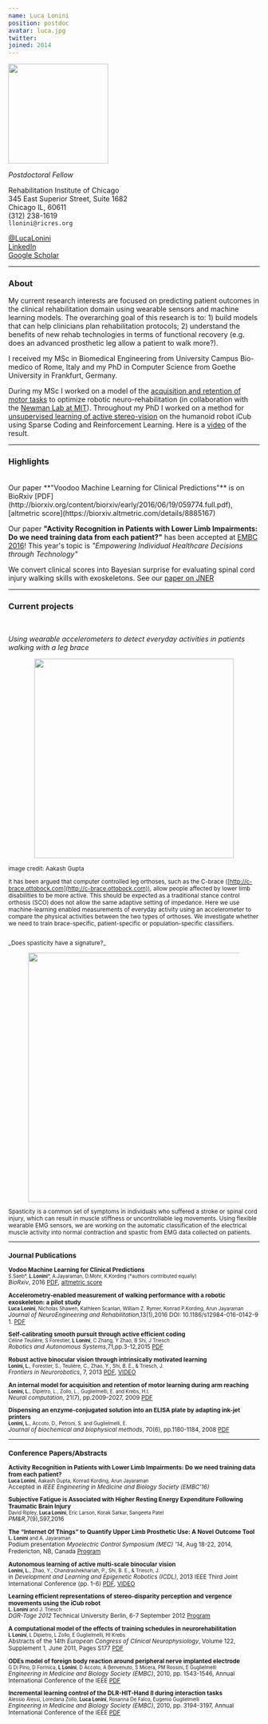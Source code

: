 ```yaml
---
name: Luca Lonini
position: postdoc
avatar: luca.jpg
twitter:
joined: 2014
---
```


<img width="200" src="{{site.baseurl}}/images/people/{{page.avatar}}" data-action="zoom">

_Postdoctoral Fellow_<br>

Rehabilitation Institute of Chicago<br>
345 East Superior Street, Suite 1682<br>
Chicago IL, 60611<br>
<i class="fa fa-mobile"></i> (312) 238-1619<br>
<i class="fa fa-envelope-o"></i> `llonini@ricres.org`<br>

<i class="fa fa-twitter"></i> [@LucaLonini](https://twitter.com/LucaLonini)<br>
[<i class="fa fa-linkedin-square"></i> LinkedIn](https://www.linkedin.com/in/lucalonini)<br>
[<i class="fa fa-google"></i> Google Scholar](https://scholar.google.it/citations?user=xxDk3-EAAAAJ&hl=en)

<hr>

### About

My current research interests are focused on predicting patient outcomes in the clinical rehabilitation domain using wearable sensors and machine learning models. The overarching goal of this research is to: 1) build models that can help clinicians plan rehabilitation protocols; 2) understand the benefits of new rehab technologies in terms of functional recovery (e.g. does an advanced prosthetic leg allow a patient to walk more?).

I received my MSc in Biomedical Engineering from University Campus Bio-medico of Rome, Italy and my PhD in Computer Science from Goethe University in Frankfurt, Germany.

During my MSc I worked on a model of the [acquisition and retention of motor tasks](http://dspace.mit.edu/openaccess-disseminate/1721.1/55996) to optimize robotic neuro-rehabilitation (in collaboration with the [Newman Lab at MIT](http://newmanlab.mit.edu/)). Throughout my PhD I worked on a method for [unsupervised learning of active stereo-vision](http://www.ncbi.nlm.nih.gov/pmc/articles/PMC3819528/) on the humanoid robot iCub using Sparse Coding and Reinforcement Learning. Here is a [video](https://www.youtube.com/watch?v=BuA6OU2VdhE&feature=youtu.be) of the result.

<hr>

### Highlights
<br>
Our paper **"Voodoo Machine Learning for Clinical Predictions"** is on BioRxiv [PDF](http://biorxiv.org/content/biorxiv/early/2016/06/19/059774.full.pdf), [altmetric score](https://biorxiv.altmetric.com/details/8885167)

Our paper **"Activity Recognition in Patients with Lower Limb Impairments: Do we need training data from each patient?"** has been accepted at [EMBC 2016](http://embc.embs.org/2016/)! This year's topic is _"Empowering Individual Healthcare Decisions through Technology"_<br>

We convert clinical scores into Bayesian surprise for evaluating spinal cord injury walking skills with exoskeletons. See our [paper on JNER](http://download.springer.com/static/pdf/450/art%253A10.1186%252Fs12984-016-0142-9.pdf?originUrl=http%3A%2F%2Fjneuroengrehab.biomedcentral.com%2Farticle%2F10.1186%2Fs12984-016-0142-9&token2=exp=1462152638~acl=%2Fstatic%2Fpdf%2F450%2Fart%25253A10.1186%25252Fs12984-016-0142-9.pdf*~hmac=989f7a158dab80ecdb2ff30c0955308e8b66302e906fff4f27864772fcd5ee58)

<hr>

### Current projects
<br>

_Using wearable accelerometers to detect everyday activities in patients walking with a leg brace_<br>

<figure><center>
  <img src="{{site.baseurl}}/images/others/AR.jpg" width="400">
</center></figure>
<sup> image credit: Aakash Gupta

It has been argued that computer controlled leg orthoses, such as the C-brace ([http://c-brace.ottobock.com](http://c-brace.ottobock.com)), allow people affected by lower limb disabilities to be more active. This should be expected as a traditional stance control orthosis (SCO) does not allow the same adaptive setting of impedance. Here we use machine-learning enabled measurements of everyday activity using an accelerometer to compare the physical activities between the two types of orthoses. We investigate whether we need to train brace-specific, patient-specific or population-specific classifiers.

<br>
_Does spasticity have a signature?_<br>
<figure><center>
  <img src="{{site.baseurl}}/images/others/Spasticity.jpg" width="500">
</center></figure>

Spasticity is a common set of symptoms in individuals who suffered a stroke or spinal cord injury, which can result in muscle stiffness or uncontrollable leg movements. Using flexible wearable EMG sensors, we are working on the automatic classification of the electrical muscle activity into normal contraction and spastic from EMG data collected on patients.  


<hr>

### Journal Publications


**Vodoo Machine Learning for Clinical Predictions** <br>
<sup> S.Saeb\*, **L.Lonini**\*, A.Jayaraman, D.Mohr, K.Kording (*authors contributed equally)</sup> <br>
_BioRxiv_, 2016 [PDF](http://biorxiv.org/content/biorxiv/early/2016/06/19/059774.full.pdf), [altmetric score](https://biorxiv.altmetric.com/details/8885167)

**Accelerometry-enabled measurement of walking performance with a robotic exoskeleton: a pilot study**<br>
<sup>**Luca Lonini**, Nicholas Shawen, Kathleen Scanlan, William Z. Rymer, Konrad P.Kording, Arun Jayaraman</sup> <br>
_Journal of NeuroEngineering and Rehabilitation_,13(1),2016
DOI: 10.1186/s12984-016-0142-9 1. [PDF](http://download.springer.com/static/pdf/450/art%253A10.1186%252Fs12984-016-0142-9.pdf?originUrl=http%3A%2F%2Fjneuroengrehab.biomedcentral.com%2Farticle%2F10.1186%2Fs12984-016-0142-9&token2=exp=1462152638~acl=%2Fstatic%2Fpdf%2F450%2Fart%25253A10.1186%25252Fs12984-016-0142-9.pdf*~hmac=989f7a158dab80ecdb2ff30c0955308e8b66302e906fff4f27864772fcd5ee58)

**Self-calibrating smooth pursuit through active efficient coding**<br>
<sup>Céline Teulière, S Forestier, **L Lonini**, C Zhang, Y Zhao, B Shi, J Triesch</sup><br>
_Robotics and Autonomous Systems_,71,pp.3-12,2015 [PDF](http://www.sciencedirect.com/science/article/pii/S0921889014002486)

**Robust active binocular vision through intrinsically motivated learning**<br>
<sup>**Lonini, L.**, Forestier, S., Teulière, C., Zhao, Y., Shi, B. E., & Triesch, J.</sup><br>
_Frontiers in Neurorobotics_, 7, 2013
 [PDF](http://journal.frontiersin.org/article/10.3389/fnbot.2013.00020/full), [VIDEO](https://www.youtube.com/watch?v=hcbxzgrYdlo&feature=youtu.be)<br>

**An internal model for acquisition and retention of motor learning during arm reaching**<br>
<sup>**Lonini, L.**, Dipietro, L., Zollo, L., Guglielmelli, E. and Krebs, H.I.</sup><br>
_Neural computation_, 21(7), pp.2009-2027, 2009 [PDF](http://dspace.mit.edu/openaccess-disseminate/1721.1/55996)

**Dispensing an enzyme-conjugated solution into an ELISA plate by adapting ink-jet printers**<br>
<sup>**Lonini, L.**, Accoto, D., Petroni, S. and Guglielmelli, E.</sup><br>
_Journal of biochemical and biophysical methods_, 70(6), pp.1180-1184, 2008 [PDF](http://www.sciencedirect.com/science/article/pii/S0165022X0700108X)

<hr>

### Conference Papers/Abstracts

**Activity Recognition in Patients with Lower Limb Impairments: Do we need training data from each patient?**<br>
<sup>**Luca Lonini**, Aakash Gupta, Konrad Kording, Arun Jayaraman</sup><br>
Accepted in _IEEE Engineering in Medicine and Biology Society (EMBC’16)_

**Subjective Fatigue is Associated with Higher Resting Energy Expenditure Following Traumatic Brain Injury**<br>
<sup>David Ripley, **Luca Lonini**, Eric Larson, Korak Sarkar, Sangeeta Patel</sup><br>
_PM&R_,7(9),S97,2016

**The “Internet Of Things” to Quantify Upper Limb Prosthetic Use: A Novel Outcome Tool**<br>
<sup>**L. Lonini** and A. Jayaraman</sup><br>
Podium presentation _Myoelectric Control Symposium (MEC) '14_, Aug 18-22, 2014, Fredericton, NB, Canada [Program](http://www.unb.ca/conferences/mec/)

**Autonomous learning of active multi-scale binocular vision**<br>
<sup>**Lonini, L.**, Zhao, Y., Chandrashekhariah, P., Shi, B. E., & Triesch, J.</sup><br>
in _Development and Learning and Epigenetic Robotics (ICDL)_, 2013 IEEE Third Joint International Conference (pp. 1-6)
[PDF](http://ieeexplore.ieee.org/xpl/articleDetails.jsp?reload=true&arnumber=6652541), [VIDEO](https://www.youtube.com/watch?v=BuA6OU2VdhE&feature=youtu.be)<br>

**Learning efficient representations of stereo-disparity perception and vergence movements using the iCub robot**<br>
<sup>**L. Lonini** and J. Triesch</sup><br>
_DGR-Tage 2012_ Technical University Berlin, 6-7 September 2012
[Program](http://dgr.robotics.tu-berlin.de/index.php/program)<br>

**A computational model of the effects of training schedules in neurorehabilitation**<br>
<sup>**L Lonini**, L Dipietro, L Zollo, E Guglielmelli, HI Krebs</sup><br>
Abstracts of the 14th _European Congress of Clinical Neurophysiology_, Volume 122, Supplement 1, June 2011, Pages S177
[PDF](http://www.sciencedirect.com/science/article/pii/S1388245711606408)<br>

**ODEs model of foreign body reaction around peripheral nerve implanted electrode**<br>
<sup>G Di Pino, D Formica, **L Lonini**, D Accoto, A Benvenuto, S Micera, PM Rossini, E Guglielmelli</sup><br>
_Engineering in Medicine and Biology Society (EMBC)_, 2010, pp. 1543-1546, Annual International Conference of the IEEE
[PDF](http://ieeexplore.ieee.org/xpl/articleDetails.jsp?arnumber=5626825)<br>

**Incremental learning control of the DLR-HIT-Hand II during interaction tasks**<br>
<sup>Alessio Alessi, Loredana Zollo, **Luca Lonini**, Rosanna De Falco, Eugenio Guglielmelli</sup><br>
_Engineering in Medicine and Biology Society (EMBC)_, 2010, pp. 3194-3197, Annual International Conference of the IEEE
[PDF](http://ieeexplore.ieee.org/xpl/articleDetails.jsp?arnumber=5627411)<br>
